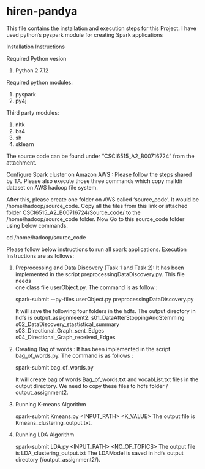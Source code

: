 # hiren-pandya

This file contains the installation and execution steps for this Project. I have used python’s pyspark module for creating Spark applications

Installation Instructions

Required Python vesion
1. Python 2.7.12 

Required python modules:
1. pyspark
2. py4j 

Third party modules:
1. nltk
2. bs4
3. sh
4. sklearn


The source code can be found under “CSCI6515_A2_B00716724” from the attachment. 

Configure Spark cluster on Amazon AWS :
Please follow the steps shared by TA. Please also execute those three commands which copy maildir dataset on AWS hadoop file system.

After this, please create one folder on AWS called ‘source_code’. It would be /home/hadoop/source_code. Copy  all the files from this link or attached folder CSCI6515_A2_B00716724/Source_code/ to the /home/hadoop/source_code folder. Now Go to this source_code folder using below commands.

cd /home/hadoop/source_code


Please follow below instructions to run all spark applications. Execution Instructions are as follows: 

1. Preprocessing and Data Discovery (Task 1 and Task 2): It has been implemented in the script preprocessingDataDiscovery.py. This file needs  
   one class file userObject.py. The command is as follow :  

   spark-submit --py-files userObject.py preprocessingDataDiscovery.py
 
   It will save the following four folders in the hdfs. The output directory in hdfs is output_assignmeent2.
        s01_DataAfterStoppingAndStemming
	s02_DataDiscovery_stastistical_summary 
	s03_Directional_Graph_sent_Edges
	s04_Directional_Graph_received_Edges
	

2.  Creating Bag of words : It has been implemented in the script bag_of_words.py. The command is as follows : 

    spark-submit bag_of_words.py

    It will create bag of words Bag_of_words.txt and vocabList.txt files in the output directory. We need to copy these files to hdfs folder / 
    output_assignment2.


3. Running K-means Algorithm

   spark-submit Kmeans.py  <INPUT_PATH> <K_VALUE>
   The output file is Kmeans_clustering_output.txt.


4. Running LDA Algorithm

   spark-submit LDA.py  <INPUT_PATH> <NO_OF_TOPICS>
   The output file is LDA_clustering_output.txt
   The LDAModel is saved in hdfs output directory (/output_assignment2/).

